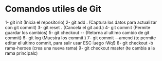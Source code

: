 # Comandos utiles de Git

1- git init (Inicia el repositorio)
2- git add . (Captura los datos para actualizar con git commit)
3- git reset . (Cancela el git add.)
4- git commit (Permite guardar los cambios)
5- git checkout -- (Retorna al ultimo cambio de git commit)
6- git log (Muestra los commit )
7- git commit --amend (te permite editar el ultimo commit, para salir usar ESC luego :Wq!)
8- git checkout -b rama-heroes (crea una nueva rama)
9- git checkout master (te cambia a la rama principalc)
